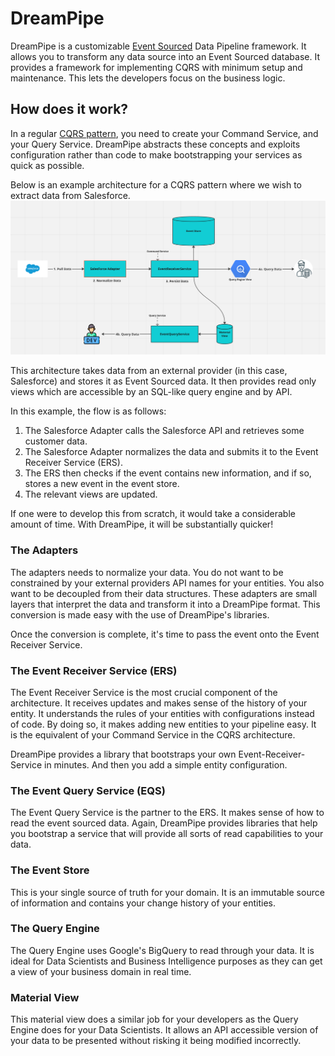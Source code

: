# DreamPipe

DreamPipe is a customizable [Event Sourced](https://learn.microsoft.com/en-us/azure/architecture/patterns/event-sourcing) Data Pipeline framework. It allows you to transform any data source into an Event Sourced database. It provides a framework for implementing CQRS with minimum setup and maintenance. This lets the developers focus on the business logic. 


## How does it work?

In a regular [CQRS pattern](https://learn.microsoft.com/en-us/azure/architecture/patterns/cqrs), you need to create your Command Service, and your Query Service. DreamPipe abstracts these concepts and exploits configuration rather than code to make bootstrapping your services as quick as possible.

Below is an example architecture for a CQRS pattern where we wish to extract data from Salesforce. 
![basic_architecture.png](basic_architecture.png)

This architecture takes data from an external provider (in this case, Salesforce) and stores it as Event Sourced data. It then provides read only views which are accessible by an SQL-like query engine and by API. 

In this example, the flow is as follows:
1. The Salesforce Adapter calls the Salesforce API and retrieves some customer data. 
2. The Salesforce Adapter normalizes the data and submits it to the Event Receiver Service (ERS). 
3. The ERS then checks if the event contains new information, and if so, stores a new event in the event store.
4. The relevant views are updated.

If one were to develop this from scratch, it would take a considerable amount of time. With DreamPipe, it will be substantially quicker!

### The Adapters
The adapters needs to normalize your data. You do not want to be constrained by your external providers API names for your entities. You also want to be decoupled from their data structures. These adapters are small layers that interpret the data and transform it into a DreamPipe format. This conversion is made easy with the use of DreamPipe's libraries.  

Once the conversion is complete, it's time to pass the event onto the Event Receiver Service.

### The Event Receiver Service (ERS)
The Event Receiver Service is the most crucial component of the architecture. It receives updates and makes sense of the history of your entity. It understands the rules of your entities with configurations instead of code. By doing so, it makes adding new entities to your pipeline easy. It is the equivalent of your Command Service in the CQRS architecture.

DreamPipe provides a library that bootstraps your own Event-Receiver-Service in minutes. And then you add a simple entity configuration.

### The Event Query Service (EQS)
The Event Query Service is the partner to the ERS. It makes sense of how to read the event sourced data. Again, DreamPipe provides libraries that help you bootstrap a service that will provide all sorts of read capabilities to your data.

### The Event Store
This is your single source of truth for your domain. It is an immutable source of information and contains your change history of your entities.

### The Query Engine
The Query Engine uses Google's BigQuery to read through your data. It is ideal for Data Scientists and Business Intelligence purposes as they can get a view of your business domain in real time.

### Material View
This material view does a similar job for your developers as the Query Engine does for your Data Scientists. It allows an API accessible version of your data to be presented without risking it being modified incorrectly.


